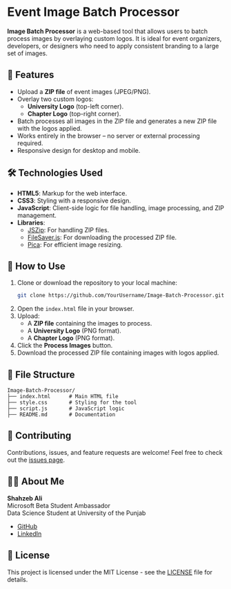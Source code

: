 
# Event Image Batch Processor

**Image Batch Processor** is a web-based tool that allows users to batch process images by overlaying custom logos. It is ideal for event organizers, developers, or designers who need to apply consistent branding to a large set of images.

## 🚀 Features

- Upload a **ZIP file** of event images (JPEG/PNG).
- Overlay two custom logos:
  - **University Logo** (top-left corner).
  - **Chapter Logo** (top-right corner).
- Batch processes all images in the ZIP file and generates a new ZIP file with the logos applied.
- Works entirely in the browser – no server or external processing required.
- Responsive design for desktop and mobile.

## 🛠️ Technologies Used

- **HTML5**: Markup for the web interface.
- **CSS3**: Styling with a responsive design.
- **JavaScript**: Client-side logic for file handling, image processing, and ZIP management.
- **Libraries**:
  - [JSZip](https://stuk.github.io/jszip/): For handling ZIP files.
  - [FileSaver.js](https://github.com/eligrey/FileSaver.js/): For downloading the processed ZIP file.
  - [Pica](https://github.com/nodeca/pica): For efficient image resizing.

## 📖 How to Use

1. Clone or download the repository to your local machine:
   ```bash
   git clone https://github.com/YourUsername/Image-Batch-Processor.git
   ```
2. Open the `index.html` file in your browser.
3. Upload:
   - A **ZIP file** containing the images to process.
   - A **University Logo** (PNG format).
   - A **Chapter Logo** (PNG format).
4. Click the **Process Images** button.
5. Download the processed ZIP file containing images with logos applied.

## 📂 File Structure

```
Image-Batch-Processor/
├── index.html      # Main HTML file
├── style.css       # Styling for the tool
├── script.js       # JavaScript logic
├── README.md       # Documentation
```

## 🤝 Contributing

Contributions, issues, and feature requests are welcome! Feel free to check out the [issues page](https://github.com/Shahzeb-Ali-Web-Developer/Image-Batch-Processor/issues).

## 🧑‍💻 About Me

**Shahzeb Ali**  
Microsoft Beta Student Ambassador  
Data Science Student at University of the Punjab  

- [GitHub](https://github.com/Shahzeb-Ali-Web-Developer)
- [LinkedIn](https://linkedin.com/in/shahzeb2001)

## 📜 License

This project is licensed under the MIT License - see the [LICENSE](LICENSE) file for details.
